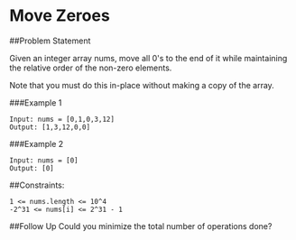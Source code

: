 # Move Zeroes

##Problem Statement

Given an integer array nums, move all 0's to the end of it while maintaining the relative order of the non-zero elements.

Note that you must do this in-place without making a copy of the array.

###Example 1

```
Input: nums = [0,1,0,3,12]
Output: [1,3,12,0,0]
```

###Example 2

```
Input: nums = [0]
Output: [0]
```
##Constraints:

```
1 <= nums.length <= 10^4
-2^31 <= nums[i] <= 2^31 - 1
```

##Follow Up
Could you minimize the total number of operations done?